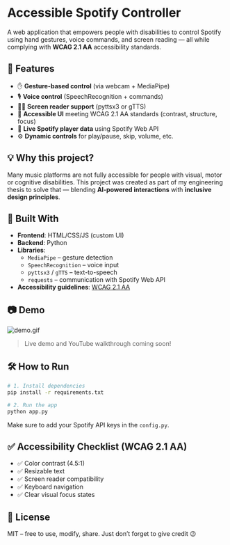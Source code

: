 # Accessible Spotify Controller

A web application that empowers people with disabilities to control Spotify using hand gestures, voice commands, and screen reading — all while complying with **WCAG 2.1 AA** accessibility standards.

## 🚀 Features

- ✋ **Gesture-based control** (via webcam + MediaPipe)
- 🎙️ **Voice control** (SpeechRecognition + commands)
- 🧏‍♂️ **Screen reader support** (pyttsx3 or gTTS)
- 🎨 **Accessible UI** meeting WCAG 2.1 AA standards (contrast, structure, focus)
- 📡 **Live Spotify player data** using Spotify Web API
- ⚙️ **Dynamic controls** for play/pause, skip, volume, etc.

## 💡 Why this project?

Many music platforms are not fully accessible for people with visual, motor or cognitive disabilities. This project was created as part of my engineering thesis to solve that — blending **AI-powered interactions** with **inclusive design principles**.

## 🧱 Built With

- **Frontend**: HTML/CSS/JS (custom UI)
- **Backend**: Python
- **Libraries**:  
  - `MediaPipe` – gesture detection  
  - `SpeechRecognition` – voice input  
  - `pyttsx3` / `gTTS` – text-to-speech  
  - `requests` – communication with Spotify Web API  
- **Accessibility guidelines**: [WCAG 2.1 AA](https://www.w3.org/WAI/WCAG21/quickref/)

## 📷 Demo

![demo.gif](demo-placeholder.gif)  
> Live demo and YouTube walkthrough coming soon!

## 🛠️ How to Run

```bash
# 1. Install dependencies
pip install -r requirements.txt

# 2. Run the app
python app.py
```

Make sure to add your Spotify API keys in the `config.py`.

## ✅ Accessibility Checklist (WCAG 2.1 AA)

- ✅ Color contrast (4.5:1)
- ✅ Resizable text
- ✅ Screen reader compatibility
- ✅ Keyboard navigation
- ✅ Clear visual focus states

## 📄 License

MIT – free to use, modify, share. Just don’t forget to give credit 😉
